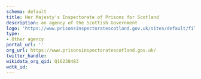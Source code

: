 ```yaml
---
schema: default
title: Her Majesty's Inspectorate of Prisons for Scotland
description: an agency of the Scottish Government
logo: 'https://www.prisonsinspectoratescotland.gov.uk/sites/default/files/logo_0.png'
type:
- Other agency
portal_url: ''
org_url: https://www.prisonsinspectoratescotland.gov.uk/
twitter_handle: 
wikidata_org_qid: Q16238483
wdtk_id: 
---
```


